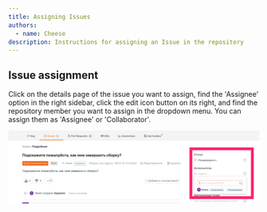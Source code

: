 ```yaml
---
title: Assigning Issues
authors:
  - name: Cheese
description: Instructions for assigning an Issue in the repository
---
```


## Issue assignment

Click on the details page of the issue you want to assign, find the 'Assignee' option in the right sidebar, click the edit icon button on its right, and find the repository member you want to assign in the dropdown menu. You can assign them as 'Assignee' or 'Collaborator'.

![](assignment.assets/image.png)